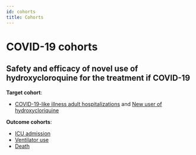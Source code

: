 ```yaml
---
id: cohorts
title: Cohorts
---
```


# COVID-19 cohorts

## Safety and efficacy of novel use of hydroxycloroquine for the treatment if COVID-19

**Target cohort**:
* [COVID-19-like illness adult hospitalizations](c-19-adult-hosp) and [New user of hydroxycloriquine](c-19-new-hydroxy)

**Outcome cohorts**:
* [ICU admission]()
* [Ventilator use]()
* [Death]()
